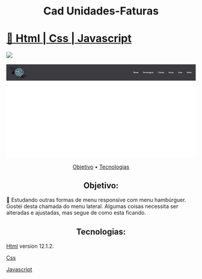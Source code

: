 <h1 align="center">Cad Unidades-Faturas</h1>
<h1>
    <a href="https://developer.mozilla.org/pt-BR/docs/Web/HTML">🔗
     Html
     </a>
     <a href="https://developer.mozilla.org/pt-BR/docs/Web/CSS"> |
     Css
     </a>
     <a href="https://developer.mozilla.org/pt-BR/docs/Web/JavaScript"> |
     Javascript
     </a>
</h1>


<img src="https://img.shields.io/static/v1?label=RPGMENUHAMBURGUER&message=Greg%C3%B3rioNeto&color=7159c1&style=for-the-badge&logo=ghost">

![RPG Menu Hamburguer](https://github.com/igregorioneto/rpg-menu-hamburguer/blob/main/assets/img/simplescreenrecorder-2021-09-04_18.06.54.gif)

<p align="center">
 <a href="#objetivo">Objetivo</a> •
 <a href="#tecnologias">Tecnologias</a>
</p>

<h2 align="center">
Objetivo:
</h2>

<p>
🚀 Estudando outras formas de menu responsive com menu hambúrguer. Gostei desta chamada do menu lateral. Algumas coisas necessita ser alteradas e ajustadas, mas segue de como esta ficando.
</p>

<h2 align="center">
Tecnologias:
</h2>

<p align="center">

[Html](https://developer.mozilla.org/pt-BR/docs/Web/HTML) version 12.1.2.

[Css](https://developer.mozilla.org/pt-BR/docs/Web/CSS)

[Javascript](https://developer.mozilla.org/pt-BR/docs/Web/JavaScript)

</p>